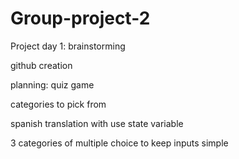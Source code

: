 # Group-project-2

Project day 1: brainstorming

github creation

planning: quiz game

categories to pick from

spanish translation with use state variable

3 categories of multiple choice to keep inputs simple


